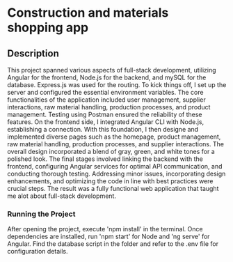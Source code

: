 # Construction and materials shopping app

## Description 

This project spanned various aspects of full-stack development, utilizing Angular for the frontend, Node.js for the backend, and mySQL for the database. Express.js was used for the routing.
To kick things off, I set up the server and configured the essential environment variables. The core functionalities of the application included user management, supplier interactions, raw material handling, production processes, and product management. Testing using Postman ensured the reliability of these features.
On the frontend side, I integrated Angular CLI with Node.js, establishing a connection. With this foundation, I then designe and implemented diverse pages such as the homepage, product management, raw material handling, production processes, and supplier interactions. The overall design incorporated a blend of gray, green, and white tones for a polished look.
The final stages involved linking the backend with the frontend, configuring Angular services for optimal API communication, and conducting thorough testing. Addressing minor issues, incorporating design enhancements, and optimizing the code in line with best practices were crucial steps. The result was a fully functional web application that taught me alot about full-stack development.

### Running the Project
After opening the project, execute 'npm install' in the terminal. Once dependencies are installed, run 'npm start' for Node and 'ng serve' for Angular. Find the database script in the folder and refer to the .env file for configuration details.





